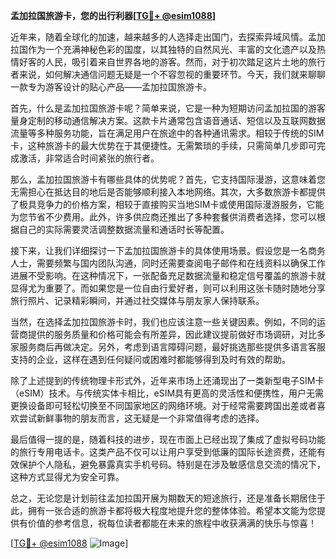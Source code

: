 **孟加拉国旅游卡，您的出行利器[[TG💪+ @esim1088](https://t.me/s/esim1088)]**

近年来，随着全球化的加速，越来越多的人选择走出国门，去探索异域风情。孟加拉国作为一个充满神秘色彩的国度，以其独特的自然风光、丰富的文化遗产以及热情好客的人民，吸引着来自世界各地的游客。然而，对于初次踏足这片土地的旅行者来说，如何解决通信问题无疑是一个不容忽视的重要环节。今天，我们就来聊聊一款专为游客设计的贴心产品——孟加拉国旅游卡。

首先，什么是孟加拉国旅游卡呢？简单来说，它是一种为短期访问孟加拉国的游客量身定制的移动通信解决方案。这款卡片通常包含语音通话、短信以及互联网数据流量等多种服务功能，旨在满足用户在旅途中的各种通讯需求。相较于传统的SIM卡，这种旅游卡的最大优势在于其便捷性。无需繁琐的手续，只需简单几步即可完成激活，非常适合时间紧张的旅行者。

那么，孟加拉国旅游卡有哪些具体的优势呢？首先，它支持国际漫游，这意味着您无需担心在抵达目的地后是否能够顺利接入本地网络。其次，大多数旅游卡都提供了极具竞争力的价格方案，相较于直接购买当地SIM卡或使用国际漫游服务，它能为您节省不少费用。此外，许多供应商还推出了多种套餐供消费者选择，您可以根据自己的实际需要灵活调整数据流量和通话时长等配置。

接下来，让我们详细探讨一下孟加拉国旅游卡的具体使用场景。假设您是一名商务人士，需要频繁与国内团队沟通，同时还需要查阅电子邮件和在线资料以确保工作进展不受影响。在这种情况下，一张配备充足数据流量和稳定信号覆盖的旅游卡就显得尤为重要了。而如果您是一位自由行爱好者，则可以利用这张卡随时随地分享旅行照片、记录精彩瞬间，并通过社交媒体与朋友家人保持联系。

当然，在选择孟加拉国旅游卡时，我们也应该注意一些关键因素。例如，不同的运营商提供的服务质量和价格可能会有所差异，因此建议提前做好市场调研，对比多家服务商后再做决定。另外，考虑到语言障碍问题，最好挑选那些提供多语言客服支持的企业，这样在遇到任何疑问或困难时都能够得到及时有效的帮助。

除了上述提到的传统物理卡形式外，近年来市场上还涌现出了一类新型电子SIM卡（eSIM）技术。与传统实体卡相比，eSIM具有更高的灵活性和便携性，用户无需更换设备即可轻松切换至不同国家地区的网络环境。对于经常需要跨国出差或者喜欢尝试新鲜事物的朋友而言，这无疑是一个非常值得考虑的选择。

最后值得一提的是，随着科技的进步，现在市面上已经出现了集成了虚拟号码功能的旅行专用电话卡。这类产品不仅可以让用户享受到低廉的国际长途资费，还能有效保护个人隐私，避免暴露真实手机号码。特别是在涉及敏感信息交流的情况下，这种方式显得尤为安全可靠。

总之，无论您是计划前往孟加拉国开展为期数天的短途旅行，还是准备长期居住于此，拥有一张合适的旅游卡都将极大程度地提升您的整体体验。希望本文能为您提供有价值的参考信息，祝每位读者都能在未来的旅程中收获满满的快乐与惊喜！

[[TG💪+ @esim1088](https://t.me/s/esim1088) ![Image](https://i.postimg.cc/4NQfJmqS/Snipaste-2025-05-13-00-14-12.png)]